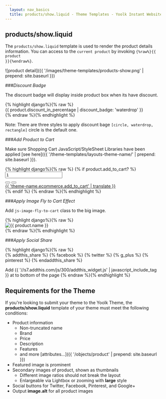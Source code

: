 ```yaml
---
  layout: nav_basics
  title: products/show.liquid - Theme Templates - Yoolk Instant Website Themes
---
```


<h2 class="section-title">products/show.liquid</h2>

The `products/show.liquid` template is used to render the product details information. You can access to the `current product` by invoking <code>{%raw%}{{ product }}{%endraw%}</code>.

![product detail]({{ '/images/theme-templates/products-show.png' | prepend: site.baseurl }})

###_Discount Badge_

The discount badge will display inside product box when its have discount.

<div class="panel">
  <div class="panel-body">
    {% highlight django%}{% raw %}
    <div class="product-box ecommerce-discount-tip">
  {{ product.discount_in_percentage | discount_badge: 'waterdrop' }}
  <!--product image here -->
  </div>
    {% endraw %}{% endhighlight %}
  </div>
</div>

Note: There are three styles to apply discount bage `[circle, waterdrop, rectangle]` circle is the default one.

###_Add Product to Cart_

Make sure Shopping Cart JavaScript/StyleSheet Libraries have been applied [see here]({{ '/theme-templates/layouts-theme-name/' | prepend: site.baseurl }}).

<div class="panel">
<div class="panel-body">
{% highlight django%}{% raw %}
{% if product.add_to_cart? %}
<div class="js-shopping-cart">
<div class="add-to-cart-wrapper clearfix">
  <div class="css-class">
    <input id="js-item-qty" type="text" name="quantity" class="form-control" value="1">
    <div class="input-group-btn-vertical">
      <button class="btn btn-default js-item-qty-up" type="button">
        <i class="fa fa-angle-up"></i>
      </button>
      <button class="btn btn-default js-item-qty-down" type="button">
        <i class="fa fa-angle-down"></i>
      </button>
    </div>
  </div>
  <a href="javascript:void(0)" class="btn btn-color js-add-to-cart" data-product-id='{{product.id}}'>
    {{ 'theme-name.ecommerce.add_to_cart' | translate }}
  </a>
  <div id="add-to-cart-errors" class="cart-errors text-danger"></div>
</div>
</div>
{% endif %}
{% endraw %}{% endhighlight %}
</div>
</div>

###_Apply Image Fly to Cart Effect_

Add `js-image-fly-to-cart` class to the big image.

<div class="panel">
<div class="panel-body">
{% highlight django%}{% raw %}
<div class="js-shopping-cart">
<img src="{{ image | attachment_url: 'large' }}" class="js-image-fly-to-cart" alt="{{ product.name }}" />
</div>
{% endraw %}{% endhighlight %}
</div>
</div> 

###_Apply Social Share_

<div class="panel">
<div class="panel-body">
{% highlight django%}{% raw %}
<div class="social-share">
  {% addthis_share %}
    {% facebook %}
    {% twitter %}
    {% g_plus %}
    {% pinterest %}
  {% endaddthis_share %}
</div>

Add {{ '//s7.addthis.com/js/300/addthis_widget.js' | javascript_include_tag }} at to bottom of the page
{% endraw %}{% endhighlight %}
</div>
</div> 

<h2 class="section-title">Requirements for the Theme</h2>

If you're looking to submit your theme to the Yoolk Theme, the **products/show.liquid** template of your theme must meet the following conditions:

* Product information
  * Non-truncated name
  * Brand
  * Price
  * Description
  * Features
  * and more [attributes...]({{ '/objects/product' | prepend: site.baseurl }})
* Featured image is prominent
* Secondary images of product, shown as thumbnails
  * Different image ratios should not break the layout
  * Enlargeable via Lightbox or zooming with **large** style
* Social buttons for Twitter, Facebook, Pinterest, and Google+
* Output **image.alt** for all product images

